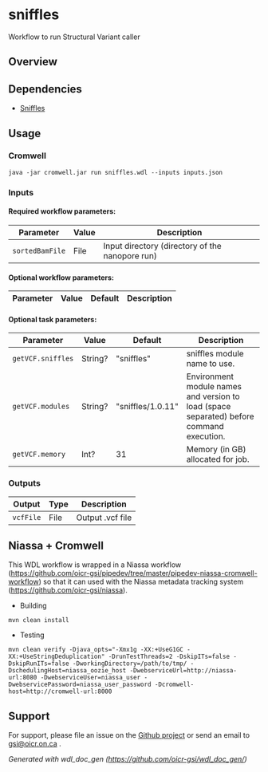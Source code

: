 # sniffles

Workflow to run Structural Variant caller

## Overview

## Dependencies

* [Sniffles](https://github.com/fritzsedlazeck/Sniffles)


## Usage

### Cromwell
```
java -jar cromwell.jar run sniffles.wdl --inputs inputs.json
```

### Inputs

#### Required workflow parameters:
Parameter|Value|Description
---|---|---
`sortedBamFile`|File|Input directory (directory of the nanopore run)


#### Optional workflow parameters:
Parameter|Value|Default|Description
---|---|---|---


#### Optional task parameters:
Parameter|Value|Default|Description
---|---|---|---
`getVCF.sniffles`|String?|"sniffles"|sniffles module name to use.
`getVCF.modules`|String?|"sniffles/1.0.11"|Environment module names and version to load (space separated) before command execution.
`getVCF.memory`|Int?|31|Memory (in GB) allocated for job.


### Outputs

Output | Type | Description
---|---|---
`vcfFile`|File|Output .vcf file


## Niassa + Cromwell

This WDL workflow is wrapped in a Niassa workflow (https://github.com/oicr-gsi/pipedev/tree/master/pipedev-niassa-cromwell-workflow) so that it can used with the Niassa metadata tracking system (https://github.com/oicr-gsi/niassa).

* Building
```
mvn clean install
```

* Testing
```
mvn clean verify -Djava_opts="-Xmx1g -XX:+UseG1GC -XX:+UseStringDeduplication" -DrunTestThreads=2 -DskipITs=false -DskipRunITs=false -DworkingDirectory=/path/to/tmp/ -DschedulingHost=niassa_oozie_host -DwebserviceUrl=http://niassa-url:8080 -DwebserviceUser=niassa_user -DwebservicePassword=niassa_user_password -Dcromwell-host=http://cromwell-url:8000
```

## Support

For support, please file an issue on the [Github project](https://github.com/oicr-gsi) or send an email to gsi@oicr.on.ca .

_Generated with wdl_doc_gen (https://github.com/oicr-gsi/wdl_doc_gen/)_
